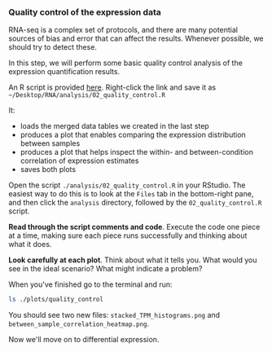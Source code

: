 ### Quality control of the expression data

RNA-seq is a complex set of protocols, and there are many potential sources of bias and error that can affect the results. Whenever possible, we should try to detect these.

In this step, we will perform some basic quality control analysis of the expression quantification results.

An R script is provided [here](http://rik.smith-unna.com/rnaseq_training/datasets/01_arabidopsis/analysis/02_quality_control.R). Right-click the link and save it as `~/Desktop/RNA/analysis/02_quality_control.R`

It:

- loads the merged data tables we created in the last step
- produces a plot that enables comparing the expression distribution between samples
- produces a plot that helps inspect the within- and between-condition correlation of expression estimates
- saves both plots

Open the script `./analysis/02_quality_control.R` in your RStudio. The easiest way to do this is to look at the `Files` tab in the bottom-right pane, and then click the `analysis` directory, followed by the `02_quality_control.R` script.

**Read through the script comments and code**. Execute the code one piece at a time, making sure each piece runs successfully and thinking about what it does.

**Look carefully at each plot**. Think about what it tells you. What would you see in the ideal scenario? What might indicate a problem?

When you've finished go to the terminal and run:

```bash
ls ./plots/quality_control
```

You should see two new files: `stacked_TPM_histograms.png` and `between_sample_correlation_heatmap.png`.

Now we'll move on to differential expression.
